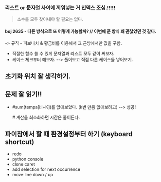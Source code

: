 ### 리스트 or 문자열 사이에 끼워넣는 거 인덱스 조심.!!!!!



> 소수를 모두 찾아내야 할 필요는 없다.





#### boj 2635 - 다른 방식으로 또 어떻게 가능할까? // 이번에 푼 방식 꽤 괜찮았던 것 같다.

-> 규칙 - 피보나치 & 황금비를 이용해서 그 근방에서만 값을 구함.



* 적절한 함수 쓸 수 있게 문자열과 리스트 모두 같이 써보자.
* 케이스 체크부터 해보자.
  --> 풀어보고 직접 다른 케이스들 넣어보기.



## 초기화 위치 잘 생각하기.

## 문제 잘 읽기!!



* #sum(tempa[i:i+K])를 없애보았다. (k번 만큼 없애보려고) --> 성공!

  \# 계산을 최소화하면 시간은 줄어든다.



## 파이참에서 할 때 환경설정부터 하기 (keyboard shortcut)

- redo
- python console
- clone caret
- add selection for next occurrence
- move line down / up